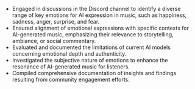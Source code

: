 - Engaged in discussions in the Discord channel to identify a diverse range of key emotions for AI expression in music, such as happiness, sadness, anger, surprise, and fear.
- Ensured alignment of emotional expressions with specific contexts for AI-generated music, emphasizing their relevance to storytelling, ambiance, or social commentary.
- Evaluated and documented the limitations of current AI models concerning emotional depth and authenticity.
- Investigated the subjective nature of emotions to enhance the resonance of AI-generated music for listeners.
- Compiled comprehensive documentation of insights and findings resulting from community engagement efforts.